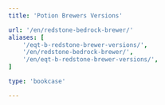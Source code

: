 ```yaml
---
title: 'Potion Brewers Versions'

url: '/en/redstone-bedrock-brewer/'
aliases: [
    '/eqt-b-redstone-brewer-versions/',
    '/en/redstone-bedrock-brewer/',
    '/en/eqt-b-redstone-brewer-versions/',
]

type: 'bookcase'

---
```


